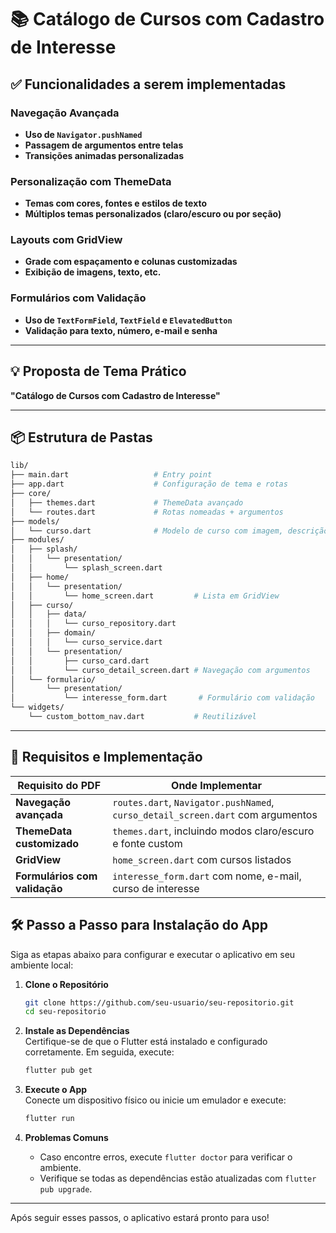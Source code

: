 # 📚 Catálogo de Cursos com Cadastro de Interesse  

## ✅ Funcionalidades a serem implementadas  

### Navegação Avançada  
- **Uso de `Navigator.pushNamed`**  
- **Passagem de argumentos entre telas**  
- **Transições animadas personalizadas**  

### Personalização com ThemeData  
- **Temas com cores, fontes e estilos de texto**  
- **Múltiplos temas personalizados (claro/escuro ou por seção)**  

### Layouts com GridView  
- **Grade com espaçamento e colunas customizadas**  
- **Exibição de imagens, texto, etc.**  

### Formulários com Validação  
- **Uso de `TextFormField`, `TextField` e `ElevatedButton`**  
- **Validação para texto, número, e-mail e senha**  

---

## 💡 Proposta de Tema Prático  
**"Catálogo de Cursos com Cadastro de Interesse"**  

---

## 📦 Estrutura de Pastas  

```bash  
lib/  
├── main.dart                   # Entry point  
├── app.dart                    # Configuração de tema e rotas  
├── core/  
│   ├── themes.dart             # ThemeData avançado  
│   └── routes.dart             # Rotas nomeadas + argumentos  
├── models/  
│   └── curso.dart              # Modelo de curso com imagem, descrição etc.  
├── modules/  
│   ├── splash/  
│   │   └── presentation/  
│   │       └── splash_screen.dart  
│   ├── home/  
│   │   └── presentation/  
│   │       └── home_screen.dart         # Lista em GridView  
│   ├── curso/  
│   │   ├── data/  
│   │   │   └── curso_repository.dart  
│   │   ├── domain/  
│   │   │   └── curso_service.dart  
│   │   └── presentation/  
│   │       ├── curso_card.dart  
│   │       └── curso_detail_screen.dart # Navegação com argumentos  
│   └── formulario/  
│       └── presentation/  
│           └── interesse_form.dart       # Formulário com validação  
└── widgets/  
    └── custom_bottom_nav.dart           # Reutilizável  
```  

---

## 🧠 Requisitos e Implementação  

| **Requisito do PDF**         | **Onde Implementar**                                      |  
|------------------------------|----------------------------------------------------------|  
| **Navegação avançada**       | `routes.dart`, `Navigator.pushNamed`, `curso_detail_screen.dart` com argumentos |  
| **ThemeData customizado**    | `themes.dart`, incluindo modos claro/escuro e fonte custom |  
| **GridView**                 | `home_screen.dart` com cursos listados                   |  
| **Formulários com validação**| `interesse_form.dart` com nome, e-mail, curso de interesse |  

## 🛠️ Passo a Passo para Instalação do App  

Siga as etapas abaixo para configurar e executar o aplicativo em seu ambiente local:  

1. **Clone o Repositório**  
    ```bash  
    git clone https://github.com/seu-usuario/seu-repositorio.git  
    cd seu-repositorio  
    ```  

2. **Instale as Dependências**  
    Certifique-se de que o Flutter está instalado e configurado corretamente. Em seguida, execute:  
    ```bash  
    flutter pub get  
    ```  

3. **Execute o App**  
    Conecte um dispositivo físico ou inicie um emulador e execute:  
    ```bash  
    flutter run  
    ``` 

4. **Problemas Comuns**  
    - Caso encontre erros, execute `flutter doctor` para verificar o ambiente.  
    - Verifique se todas as dependências estão atualizadas com `flutter pub upgrade`.  

---  
Após seguir esses passos, o aplicativo estará pronto para uso!  
